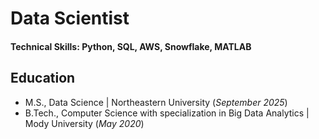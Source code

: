 # Data Scientist

#### Technical Skills: Python, SQL, AWS, Snowflake, MATLAB

## Education       		
- M.S., Data Science	| Northeastern University (_September 2025_)	 			        		
- B.Tech., Computer Science with specialization in Big Data Analytics | Mody University  (_May 2020_)
